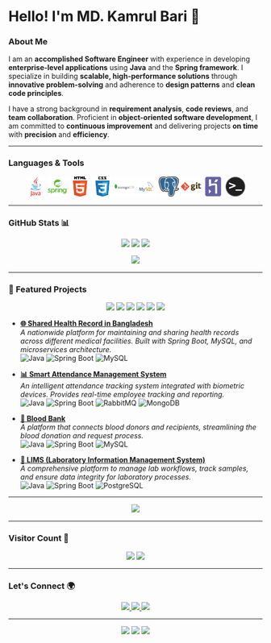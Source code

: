 # Hello! I'm MD. Kamrul Bari 👋

### About Me

I am an **accomplished Software Engineer** with experience in developing **enterprise-level applications** using **Java** and the **Spring framework**. I specialize in building **scalable, high-performance solutions** through **innovative problem-solving** and adherence to **design patterns** and **clean code principles**.

I have a strong background in **requirement analysis**, **code reviews**, and **team collaboration**. Proficient in **object-oriented software development**, I am committed to **continuous improvement** and delivering projects **on time** with **precision** and **efficiency**.

---

### Languages & Tools
<div align="center">
  <code><img height="40" src="https://raw.githubusercontent.com/devicons/devicon/master/icons/java/java-original-wordmark.svg"></code>
  <code><img height="40" src="https://raw.githubusercontent.com/devicons/devicon/master/icons/spring/spring-original-wordmark.svg"></code>
  <code><img height="40" src="https://raw.githubusercontent.com/github/explore/80688e429a7d4ef2fca1e82350fe8e3517d3494d/topics/html/html.png"></code>
  <code><img height="40" src="https://raw.githubusercontent.com/github/explore/80688e429a7d4ef2fca1e82350fe8e3517d3494d/topics/css/css.png"></code>
  <code><img height="40" src="https://raw.githubusercontent.com/github/explore/80688e429a7d4ef2fca1e82350fe8e3517d3494d/topics/mongodb/mongodb.png"></code>
  <code><img height="40" src="https://raw.githubusercontent.com/github/explore/80688e429a7d4ef2fca1e82350fe8e3517d3494d/topics/mysql/mysql.png"></code>
  <code><img height="40" src="https://raw.githubusercontent.com/github/explore/80688e429a7d4ef2fca1e82350fe8e3517d3494d/topics/postgresql/postgresql.png"></code>
  <code><img height="40" src="https://raw.githubusercontent.com/github/explore/80688e429a7d4ef2fca1e82350fe8e3517d3494d/topics/git/git.png"></code>
  <code><img height="40" src="https://raw.githubusercontent.com/devicons/devicon/master/icons/heroku/heroku-plain.svg"></code>
  <code><img height="40" src="https://raw.githubusercontent.com/github/explore/80688e429a7d4ef2fca1e82350fe8e3517d3494d/topics/terminal/terminal.png"></code>
</div>

---

### GitHub Stats 📊

<p align="center">
  <img src="https://github-readme-stats.vercel.app/api/top-langs?username=kamrulbari14&theme=tokyonight" />
  <img src="https://github-readme-stats.vercel.app/api?username=kamrulbari14&count_private=true&show_icons=true&theme=tokyonight" />
  <img src="https://github-readme-streak-stats.herokuapp.com?user=kamrulbari14&theme=tokyonight" />
</p>

<p align="center">
  <img src="https://github-profile-trophy.vercel.app/?username=kamrulbari14&theme=dracula&no-frame=true&row=1&column=6" />
</p>

---

### 🚀 Featured Projects

<p align="center">
  <img src="https://img.shields.io/badge/-Java-E34A86?logo=java&logoColor=white&style=flat-square" />
  <img src="https://img.shields.io/badge/-Spring%20Boot-6DB33F?logo=spring&logoColor=white&style=flat-square" />
  <img src="https://img.shields.io/badge/-MySQL-6DB33F?logo=mysql&logoColor=black&style=flat-square" />
  <img src="https://img.shields.io/badge/-PostgreSQL-6DB33F?logo=postgresql&logoColor=black&style=flat-square" />
  <img src="https://img.shields.io/badge/-MongoDB-4DB33F?logo=mongodb&logoColor=white&style=flat-square" />
  <img src="https://img.shields.io/badge/-RabbitMQ-6DB33F?logo=rabbitmq&logoColor=white&style=flat-square" />
</p>

- [**🌐 Shared Health Record in Bangladesh**](#)  
  *A nationwide platform for maintaining and sharing health records across different medical facilities. Built with Spring Boot, MySQL, and microservices architecture.*  
  ![Java](https://img.shields.io/badge/Java-%E2%9C%85-blue)
  ![Spring Boot](https://img.shields.io/badge/Spring%20Boot-%E2%9C%85-brightgreen)
  ![MySQL](https://img.shields.io/badge/MySQL-%E2%9C%85-blue)

- [**📊 Smart Attendance Management System**](#)  
  *An intelligent attendance tracking system integrated with biometric devices. Provides real-time employee tracking and reporting.*  
  ![Java](https://img.shields.io/badge/Java-%E2%9C%85-blue)
  ![Spring Boot](https://img.shields.io/badge/Spring%20Boot-%E2%9C%85-brightgreen)
  ![RabbitMQ](https://img.shields.io/badge/RabbitMQ-%E2%9C%85-brightgreen)
  ![MongoDB](https://img.shields.io/badge/MongoDB-%E2%9C%85-blue)

- [**💉 Blood Bank**](#)  
  *A platform that connects blood donors and recipients, streamlining the blood donation and request process.*  
  ![Java](https://img.shields.io/badge/Java-%E2%9C%85-blue)
  ![Spring Boot](https://img.shields.io/badge/Spring%20Boot-%E2%9C%85-brightgreen)
  ![MySQL](https://img.shields.io/badge/MySQL-%E2%9C%85-blue)

- [**🧪 LIMS (Laboratory Information Management System)**](#)  
  *A comprehensive platform to manage lab workflows, track samples, and ensure data integrity for laboratory processes.*  
  ![Java](https://img.shields.io/badge/Java-%E2%9C%85-blue)
  ![Spring Boot](https://img.shields.io/badge/Spring%20Boot-%E2%9C%85-brightgreen)
  ![PostgreSQL](https://img.shields.io/badge/PostgreSQL-%E2%9C%85-blue)

---

<p align="center">
  <img src="https://github-profile-trophy.vercel.app/?username=kamrulbari14&theme=dracula&no-frame=true&row=1&column=4" />
</p>

---

### Visitor Count 🚀

<p align="center">
  <img src="https://views.whatilearened.today/views/github/kamrul/kamrul.svg"/>
  <img src="https://img.shields.io/badge/Thanks%20for%20visiting-!-1EAEDB.svg" />
</p>

---

### Let's Connect 🌍

<div align="center">
  <a href="https://www.linkedin.com/in/md-kamrul-bari/">
    <img src="https://img.shields.io/badge/-Kamrul-blue?style=flat-square&logo=Linkedin&logoColor=white">
  </a>
  <a href="mailto:kamrul.bari.97@gmail.com">
    <img src="https://img.shields.io/badge/-Kamrul-c14438?style=flat-square&logo=Gmail&logoColor=white">
  </a>
  <a href="https://www.facebook.com/kamrul.priyo/">
    <img src="https://img.shields.io/badge/-Kamrul-036be4?style=flat-square&logo=Facebook&logoColor=white">
  </a>
</div>

---

<p align="center">
  <img src="https://github-readme-stats.vercel.app/api/top-langs?username=kamrulbari14&theme=tokyonight" />
  <img src="https://github-readme-stats.vercel.app/api?username=kamrulbari14&count_private=true&show_icons=true&theme=tokyonight" />
  <img src="https://github-readme-streak-stats.herokuapp.com?user=kamrulbari14&theme=tokyonight" />
</p>

